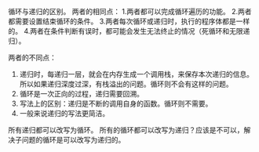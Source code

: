 循环与递归的区别。
 两者的相同点：
 1.两者都可以完成循环遍历的功能。
 2.两者都需要设置结束循环的条件。
 3.两者每次循环或递归时，执行的程序体都是一样的。
 4.两者在条件判断有误时，都可能会发生无法终止的情况（死循环和无限递归）。

两者的不同点：

1. 递归时，每递归一层，就会在内存生成一个调用栈，来保存本次递归的信息。所以如果递归深度过深，有栈溢出的问题。循环则不会有这样的问题。
2. 循环是一次正向的过程，递归需要回溯。
3. 写法上的区别：递归是不断的调用自身的函数。循环则不需要。
4. 一般来说递归的写法更简洁。

所有递归都可以改写为循环。
 所有的循环都可以改写为递归？应该是不可以，解决子问题的循环是可以改写为递归的。